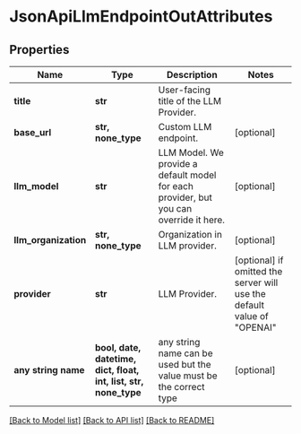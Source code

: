 # JsonApiLlmEndpointOutAttributes


## Properties
Name | Type | Description | Notes
------------ | ------------- | ------------- | -------------
**title** | **str** | User-facing title of the LLM Provider. | 
**base_url** | **str, none_type** | Custom LLM endpoint. | [optional] 
**llm_model** | **str** | LLM Model. We provide a default model for each provider, but you can override it here. | [optional] 
**llm_organization** | **str, none_type** | Organization in LLM provider. | [optional] 
**provider** | **str** | LLM Provider. | [optional]  if omitted the server will use the default value of "OPENAI"
**any string name** | **bool, date, datetime, dict, float, int, list, str, none_type** | any string name can be used but the value must be the correct type | [optional]

[[Back to Model list]](../README.md#documentation-for-models) [[Back to API list]](../README.md#documentation-for-api-endpoints) [[Back to README]](../README.md)


